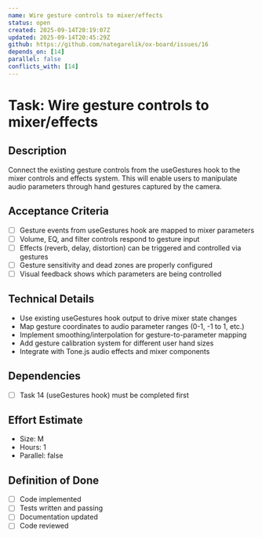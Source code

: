 ```yaml
---
name: Wire gesture controls to mixer/effects
status: open
created: 2025-09-14T20:19:07Z
updated: 2025-09-14T20:45:29Z
github: https://github.com/nategarelik/ox-board/issues/16
depends_on: [14]
parallel: false
conflicts_with: [14]
---
```


# Task: Wire gesture controls to mixer/effects

## Description
Connect the existing gesture controls from the useGestures hook to the mixer controls and effects system. This will enable users to manipulate audio parameters through hand gestures captured by the camera.

## Acceptance Criteria
- [ ] Gesture events from useGestures hook are mapped to mixer parameters
- [ ] Volume, EQ, and filter controls respond to gesture input
- [ ] Effects (reverb, delay, distortion) can be triggered and controlled via gestures
- [ ] Gesture sensitivity and dead zones are properly configured
- [ ] Visual feedback shows which parameters are being controlled

## Technical Details
- Use existing useGestures hook output to drive mixer state changes
- Map gesture coordinates to audio parameter ranges (0-1, -1 to 1, etc.)
- Implement smoothing/interpolation for gesture-to-parameter mapping
- Add gesture calibration system for different user hand sizes
- Integrate with Tone.js audio effects and mixer components

## Dependencies
- [ ] Task 14 (useGestures hook) must be completed first

## Effort Estimate
- Size: M
- Hours: 1
- Parallel: false

## Definition of Done
- [ ] Code implemented
- [ ] Tests written and passing
- [ ] Documentation updated
- [ ] Code reviewed
